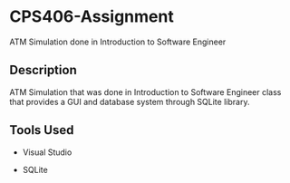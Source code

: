 # CPS406-Assignment
ATM Simulation done in Introduction to Software Engineer

## Description

ATM Simulation that was done in Introduction to Software Engineer class that provides a GUI and database system through SQLite library.

## Tools Used
- Visual Studio

- SQLite
